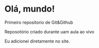 # Olá, mundo!
 Primeiro repositorio de Git&Github

Reposotório criado durante uam aula ao vivo

Eu adicionei diretamente no site.
